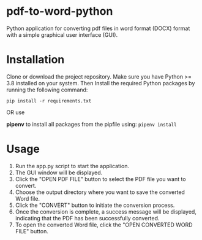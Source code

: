 # pdf-to-word-python
Python application for converting pdf files in word format (DOCX) format with a simple graphical user interface (GUI).

# Installation
Clone or download the project repository.
Make sure you have Python >= 3.8 installed on your system.
Then Install the required Python packages by running the following command:

`pip install -r requirements.txt`

OR use 

**pipenv** to install all packages from the pipfile using:
`pipenv install`



# Usage
1. Run the app.py script to start the application.
2. The GUI window will be displayed.
3. Click the "OPEN PDF FILE" button to select the PDF file you want to convert.
4. Choose the output directory where you want to save the converted Word file.
5. Click the "CONVERT" button to initiate the conversion process.
6. Once the conversion is complete, a success message will be displayed, indicating that the PDF has been successfully converted.
7. To open the converted Word file, click the "OPEN CONVERTED WORD FILE" button.
